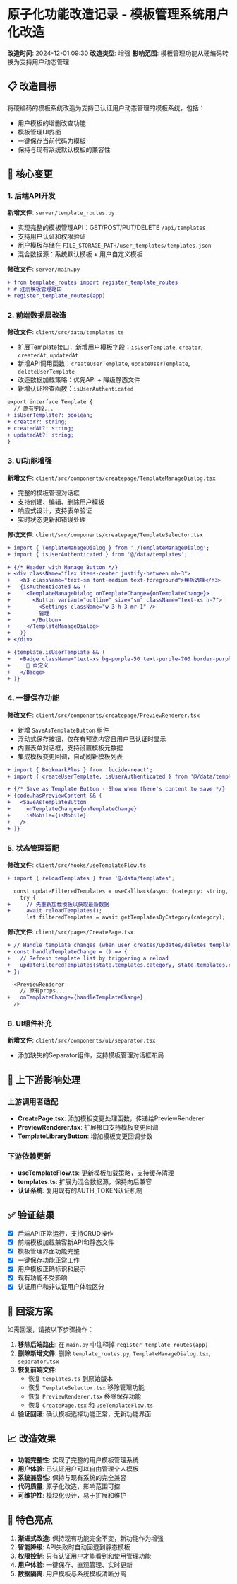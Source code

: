 # 原子化功能改造记录 - 模板管理系统用户化改造

**改造时间**: 2024-12-01 09:30
**改造类型**: 增强
**影响范围**: 模板管理功能从硬编码转换为支持用户动态管理

## 📋 改造目标
将硬编码的模板系统改造为支持已认证用户动态管理的模板系统，包括：
- 用户模板的增删改查功能
- 模板管理UI界面
- 一键保存当前代码为模板
- 保持与现有系统默认模板的兼容性

## 🔧 核心变更

### 1. 后端API开发
**新增文件**: `server/template_routes.py`
- 实现完整的模板管理API：GET/POST/PUT/DELETE `/api/templates`
- 支持用户认证和权限验证
- 用户模板存储在 `FILE_STORAGE_PATH/user_templates/templates.json`
- 混合数据源：系统默认模板 + 用户自定义模板

**修改文件**: `server/main.py`
```diff
+ from template_routes import register_template_routes
+ # 注册模板管理路由
+ register_template_routes(app)
```

### 2. 前端数据层改造
**修改文件**: `client/src/data/templates.ts`
- 扩展Template接口，新增用户模板字段：`isUserTemplate`, `creator`, `createdAt`, `updatedAt`
- 新增API调用函数：`createUserTemplate`, `updateUserTemplate`, `deleteUserTemplate`
- 改造数据加载策略：优先API + 降级静态文件
- 新增认证检查函数：`isUserAuthenticated`

```diff
export interface Template {
  // 原有字段...
+ isUserTemplate?: boolean;
+ creator?: string;
+ createdAt?: string;
+ updatedAt?: string;
}
```

### 3. UI功能增强
**新增文件**: `client/src/components/createpage/TemplateManageDialog.tsx`
- 完整的模板管理对话框
- 支持创建、编辑、删除用户模板
- 响应式设计，支持表单验证
- 实时状态更新和错误处理

**修改文件**: `client/src/components/createpage/TemplateSelector.tsx`
```diff
+ import { TemplateManageDialog } from './TemplateManageDialog';
+ import { isUserAuthenticated } from '@/data/templates';

+ {/* Header with Manage Button */}
+ <div className="flex items-center justify-between mb-3">
+   <h3 className="text-sm font-medium text-foreground">模板选择</h3>
+   {isAuthenticated && (
+     <TemplateManageDialog onTemplateChange={onTemplateChange}>
+       <Button variant="outline" size="sm" className="text-xs h-7">
+         <Settings className="w-3 h-3 mr-1" />
+         管理
+       </Button>
+     </TemplateManageDialog>
+   )}
+ </div>

+ {template.isUserTemplate && (
+   <Badge className="text-xs bg-purple-50 text-purple-700 border-purple-200">
+     📝 自定义
+   </Badge>
+ )}
```

### 4. 一键保存功能
**修改文件**: `client/src/components/createpage/PreviewRenderer.tsx`
- 新增 `SaveAsTemplateButton` 组件
- 浮动式保存按钮，仅在有预览内容且用户已认证时显示
- 内置表单对话框，支持设置模板元数据
- 集成模板变更回调，自动刷新模板列表

```diff
+ import { BookmarkPlus } from 'lucide-react';
+ import { createUserTemplate, isUserAuthenticated } from '@/data/templates';

+ {/* Save as Template Button - Show when there's content to save */}
+ {code.hasPreviewContent && (
+   <SaveAsTemplateButton 
+     onTemplateChange={onTemplateChange}
+     isMobile={isMobile}
+   />
+ )}
```

### 5. 状态管理适配
**修改文件**: `client/src/hooks/useTemplateFlow.ts`
```diff
+ import { reloadTemplates } from '@/data/templates';

  const updateFilteredTemplates = useCallback(async (category: string, codeLang: string) => {
    try {
+     // 先重新加载模板以获取最新数据
+     await reloadTemplates();
      let filteredTemplates = await getTemplatesByCategory(category);
```

**修改文件**: `client/src/pages/CreatePage.tsx`
```diff
+ // Handle template changes (when user creates/updates/deletes templates)
+ const handleTemplateChange = () => {
+   // Refresh template list by triggering a reload
+   updateFilteredTemplates(state.templates.category, state.templates.codeLangFilter);
+ };

  <PreviewRenderer 
    // 原有props...
+   onTemplateChange={handleTemplateChange}
  />
```

### 6. UI组件补充
**新增文件**: `client/src/components/ui/separator.tsx`
- 添加缺失的Separator组件，支持模板管理对话框布局

## 🌊 上下游影响处理

### 上游调用者适配
- **CreatePage.tsx**: 添加模板变更处理函数，传递给PreviewRenderer
- **PreviewRenderer.tsx**: 扩展接口支持模板变更回调
- **TemplateLibraryButton**: 增加模板变更回调参数

### 下游依赖更新  
- **useTemplateFlow.ts**: 更新模板加载策略，支持缓存清理
- **templates.ts**: 扩展为混合数据源，保持向后兼容
- **认证系统**: 复用现有的AUTH_TOKEN认证机制

## ✅ 验证结果
- [x] 后端API正常运行，支持CRUD操作
- [x] 前端模板加载兼容新API和静态文件
- [x] 模板管理界面功能完整
- [x] 一键保存功能正常工作
- [x] 用户模板正确标识和展示
- [x] 现有功能不受影响
- [x] 认证用户和非认证用户体验区分

## 🔄 回滚方案
如需回滚，请按以下步骤操作：
1. **移除后端路由**: 在 `main.py` 中注释掉 `register_template_routes(app)`
2. **删除新增文件**: 删除 `template_routes.py`, `TemplateManageDialog.tsx`, `separator.tsx`
3. **恢复前端文件**: 
   - 恢复 `templates.ts` 到原始版本
   - 恢复 `TemplateSelector.tsx` 移除管理功能
   - 恢复 `PreviewRenderer.tsx` 移除保存功能
   - 恢复 `CreatePage.tsx` 和 `useTemplateFlow.ts`
4. **验证回滚**: 确认模板选择功能正常，无新功能界面

## 📈 改造效果
- **功能完整性**: 实现了完整的用户模板管理系统
- **用户体验**: 已认证用户可以自由管理个人模板
- **系统兼容性**: 保持与现有系统的完全兼容
- **代码质量**: 原子化改造，影响范围可控
- **可维护性**: 模块化设计，易于扩展和维护

## 🎯 特色亮点
1. **渐进式改造**: 保持现有功能完全不变，新功能作为增强
2. **智能降级**: API失败时自动回退到静态模板
3. **权限控制**: 只有认证用户才能看到和使用管理功能
4. **用户体验**: 一键保存、直观管理、实时更新
5. **数据隔离**: 用户模板与系统模板清晰分离